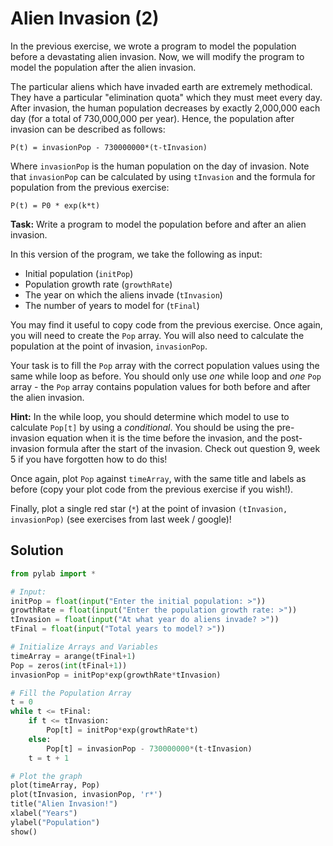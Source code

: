 # Alien Invasion (2)

In the previous exercise, we wrote a program to model the population before a devastating alien invasion. Now, we will modify the program to model the population after the alien invasion.

The particular aliens which have invaded earth are extremely methodical. They have a particular "elimination quota" which they must meet every day. After invasion, the human population decreases by exactly 2,000,000 each day (for a total of 730,000,000 per year). Hence, the population after invasion can be described as follows:

```P(t) = invasionPop - 730000000*(t-tInvasion)```

Where `invasionPop` is the human population on the day of invasion. Note that `invasionPop` can be calculated by using `tInvasion` and the formula for population from the previous exercise:

```P(t) = P0 * exp(k*t)```

**Task:** Write a program to model the population before and after an alien invasion.

In this version of the program, we take the following as input:
* Initial population (`initPop`)
* Population growth rate (`growthRate`)
* The year on which the aliens invade (`tInvasion`) 
* The number of years to model for (`tFinal`)

You may find it useful to copy code from the previous exercise. Once again, you will need to create the `Pop` array. You will also need to calculate the population at the point of invasion, `invasionPop`.

Your task is to fill the `Pop` array with the correct population values using the same while loop as before. You should only use *one* while loop and *one* `Pop` array - the `Pop` array contains population values for both before and after the alien invasion.

**Hint:** In the while loop, you should determine which model to use to calculate `Pop[t]` by using a *conditional*. You should be using the pre-invasion equation when it is the time before the invasion, and the post-invasion formula after the start of the invasion. Check out question 9, week 5 if you have forgotten how to do this!

Once again, plot `Pop` against `timeArray`, with the same title and labels as before (copy your plot code from the previous exercise if you wish!).

Finally, plot a single red star (`*`) at the point of invasion `(tInvasion, invasionPop)` (see exercises from last week / google)!

## Solution
```python
from pylab import *

# Input:
initPop = float(input("Enter the initial population: >"))
growthRate = float(input("Enter the population growth rate: >"))
tInvasion = float(input("At what year do aliens invade? >"))
tFinal = float(input("Total years to model? >"))

# Initialize Arrays and Variables
timeArray = arange(tFinal+1)
Pop = zeros(int(tFinal+1))
invasionPop = initPop*exp(growthRate*tInvasion)

# Fill the Population Array
t = 0
while t <= tFinal:
    if t <= tInvasion:
        Pop[t] = initPop*exp(growthRate*t)
    else:
        Pop[t] = invasionPop - 730000000*(t-tInvasion)
    t = t + 1

# Plot the graph
plot(timeArray, Pop)
plot(tInvasion, invasionPop, 'r*')
title("Alien Invasion!")
xlabel("Years")
ylabel("Population")
show()
```
